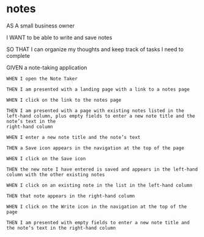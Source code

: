 # notes

AS A small business owner

I WANT to be able to write and save notes

SO THAT I can organize my thoughts and keep track of tasks I need to complete

GIVEN a note-taking application
```
WHEN I open the Note Taker

THEN I am presented with a landing page with a link to a notes page
```
```
WHEN I click on the link to the notes page

THEN I am presented with a page with existing notes listed in the left-hand column, plus empty fields to enter a new note title and the note’s text in the 
right-hand column
```
```
WHEN I enter a new note title and the note’s text

THEN a Save icon appears in the navigation at the top of the page
```
```
WHEN I click on the Save icon

THEN the new note I have entered is saved and appears in the left-hand column with the other existing notes
```
```
WHEN I click on an existing note in the list in the left-hand column

THEN that note appears in the right-hand column
```
```
WHEN I click on the Write icon in the navigation at the top of the page

THEN I am presented with empty fields to enter a new note title and the note’s text in the right-hand column
```